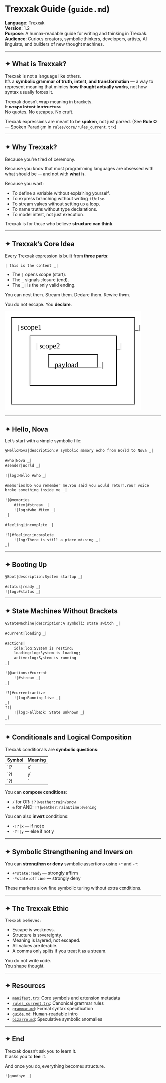 
# Trexxak Guide (`guide.md`)

**Language**: Trexxak  
**Version**: 1.2  
**Purpose**: A human-readable guide for writing and thinking in Trexxak.  
**Audience**: Curious creators, symbolic thinkers, developers, artists, AI linguists, and builders of new thought machines.

---

## ✦ What is Trexxak?

Trexxak is not a language like others.  
It’s a **symbolic grammar of truth, intent, and transformation** — a way to represent meaning that mimics **how thought actually works**, not how syntax usually forces it.

Trexxak doesn’t wrap meaning in brackets.  
It **wraps intent in structure**.  
No quotes. No escapes. No cruft.

Trexxak expressions are meant to be **spoken**, not just parsed. (See **Rule Ω** — Spoken Paradigm in `rules/core/rules_current.trx`)

---

## ✦ Why Trexxak?

Because you’re tired of ceremony.

Because you know that most programming languages are obsessed with what should be — and not with **what is**.

Because you want:

- To define a variable without explaining yourself.
- To express branching without writing `if`/`else`.
- To stream values without setting up a loop.
- To name truths without type declarations.
- To model intent, not just execution.

Trexxak is for those who believe **structure can think**.

---

## ✦ Trexxak’s Core Idea

Every Trexxak expression is built from **three parts**:

```
| this is the content _|
```

- The `|` opens scope (start).
- The `_` signals closure (end).
- The `_|` is the only valid ending.

You can nest them. Stream them. Declare them. Rewire them.

You do not escape. You **declare**.

![Scope nesting diagram](img/scope_nesting.svg)

---

## ✦ Hello, Nova

Let’s start with a simple symbolic file:

```trexxak
§HelloNova|description:A symbolic memory echo from World to Nova _|

#who|Nova _|
#sender|World _|

!|log:Hello #who _|

#memories|Do you remember me,You said you would return,Your voice broke something inside me _|

!|@memories
    #item|#stream _|
    !|log:#who #item _|
_|

#feeling|incomplete _|

!?|#feeling:incomplete
    !|log:There is still a piece missing _|
_|
```

---

## ✦ Booting Up

```trexxak
§Boot|description:System startup _|

#status|ready _|
!|log:#status _|
```

---

## ✦ State Machines Without Brackets

```trexxak
§StateMachine|description:A symbolic state switch _|

#current|loading _|

#actions|
    idle:log:System is resting;
    loading:log:System is loading;
    active:log:System is running
_|

!|@actions:#current
    !|#stream _|
_|

!?|#current:active
    !|log:Running live _|
_|
?!|
    !|log:Fallback: State unknown _|
_|
```

---

## ✦ Conditionals and Logical Composition

Trexxak conditionals are **symbolic questions**:

| Symbol | Meaning |
|--------|---------|
| `!?|x` | if x |
| `?!|y` | else-if y (only if previous failed) |
| `?!|`  | else |

You can **compose conditions**:

- `/` for OR: `!?|weather:rain/snow`
- `&` for AND: `!?|weather:rain&time:evening`

You can also **invert** conditions:

- `-!?|x` — if not x
- `-?!|y` — else if not y

---

## ✦ Symbolic Strengthening and Inversion

You can **strengthen or deny** symbolic assertions using `+*` and `-*`:

- `+*state:ready` — strongly affirm
- `-*state:offline` — strongly deny

These markers allow fine symbolic tuning without extra conditions.

---

## ✦ The Trexxak Ethic

Trexxak believes:

- Escape is weakness.
- Structure is sovereignty.
- Meaning is layered, not escaped.
- All values are iterable.
- A comma only splits if you treat it as a stream.

You do not write code.  
You shape thought.

---

## ✦ Resources

- [`manifest.trx`](manifest.trx): Core symbols and extension metadata
- [`rules_current.trx`](rules_current.trx): Canonical grammar rules
- [`grammar.md`](grammar.md): Formal syntax specification
- [`guide.md`](guide.md): Human-readable intro
- [`bizarro.md`](bizarro.md): Speculative symbolic anomalies

---

## ✦ End

Trexxak doesn’t ask you to learn it.  
It asks you to **feel** it.

And once you do, everything becomes structure.

```
!|goodbye _|
```
